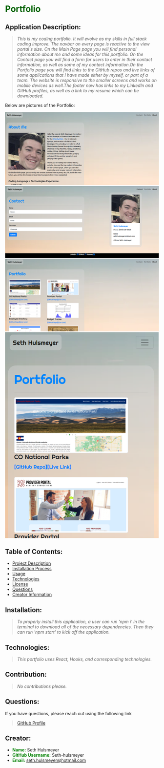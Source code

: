# <span style="color:darkgreen"> **Portfolio**</span>

  ## Application Description:
  > *This is my coding portfolio. It will evolve as my skills in full stack coding improve. The navbar on every page is reactive to the view portal's size. On the Main Page page you will find personal information about me and some ideas for this portfolio. On the Contact page you will find a form for users to enter in their contact information, as well as some of my contact information.On the Portfolio page you will find links to the GitHub repos and live links of some applications that I have made either by myself, or part of a team. The website is responsive to the smaller screens and works on mobile devices as well.The footer now has links to my LinkedIn and GitHub profiles, as well as a link to my resume which can be downloaded.*

  Below are pictures of the Portfolio:
  
  ![Main Page](/assets/About_Capture.PNG)
  ![Contact Page](/assets/Contact_capture.PNG)
  ![Portfolio Page](/assets/Portfolio_capture.PNG)
  ![Main Page](/assets/Small_capture.PNG)

  ## Table of Contents:

  * [Project Description](#description)
  * [Installation Process](#installation)
  * [Usage](#usage)
  * [Technologies](#technologies)
  * [License](#license)
  * [Questions](#questions)
  * [Creator Information](#creator)

  ## Installation:
  > *To properly install this application, a user can run 'npm i' in the terminal to download all of the necessary dependencies. Then they can run 'npm start' to kick off the application.*

  ## Technologies:
  > *This portfolio uses React, Hooks, and corresponding technologies.*

  ## Contribution:
  > *No contributions please.*

  ## Questions:
  If you have questions, please reach out using the following link
  >[GitHub Profile](http://github.com/Seth-hulsmeyer)


  ## Creator:
  * <span style="color:green">**Name:**</span> Seth Hulsmeyer
  * <span style="color:green">**GitHub Username:**</span> Seth-hulsmeyer
  * <span style="color:green">**Email:**</span> seth.hulsmeyer@hotmail.com
